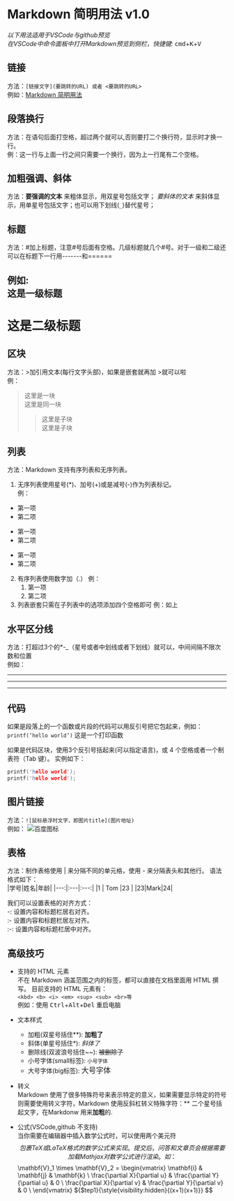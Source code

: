 # Markdown 简明用法 v1.0  
*以下用法适用于VSCode与github预览*  
*在VSCode中命令面板中打开Markdown预览到侧栏，快捷键:* <kbd>cmd</kbd>+<kbd>K</kbd>+<kbd>V</kbd>   

## 链接
方法：`[链接文字](要跳转的URL) 或者 <要跳转的URL>`  
例如：[Markdown 简明用法](https://www.runoob.com/markdown/md-tutorial.html)

## 段落换行
方法：在语句后面打空格，超过两个就可以,否则要打二个换行符，显示时才换一行。  
例：这一行与上面一行之间只需要一个换行，因为上一行尾有二个空格。

## 加粗强调、斜体
方法：**要强调的文本** 来粗体显示，用双星号包括文字； *要斜体的文本* 来斜体显示，用单星号包括文字；也可以用下划线(`_`)替代星号；

## 标题
方法：#加上标题，注意#号后面有空格。几级标题就几个#号。对于一级和二级还可以在标题下一行用-------和======

例如:    
这是一级标题
---------
这是二级标题
=========

## 区块
方法：>加引用文本(每行文字头部)，如果是嵌套就再加 >就可以啦  
例：
> 这里是一块  
> 这里是同一块
>> 这里是子块  
>> 这里是子块  

## 列表
方法：Markdown 支持有序列表和无序列表。
1. 无序列表使用星号(*)、加号(+)或是减号(-)作为列表标记。  
例：  
* 第一项
* 第二项
+ 第一项
+ 第二项
- 第一项
- 第二项  
2. 有序列表使用数字加（.） 
例：  
    1. 第一项
    2. 第二项  
3. 列表嵌套只需在子列表中的选项添加四个空格即可
例：如上

## 水平区分线
方法：打超过3个的*-_（星号或者中划线或者下划线）就可以，中间间隔不限次数和位置  
例如：
****
----
____  

## 代码
如果是段落上的一个函数或片段的代码可以用反引号把它包起来，例如：  
` printf(‘hello world’) ` 这是一个打印函数  

如果是代码区块，使用3个反引号括起来(可以指定语言)，或 4 个空格或者一个制表符（Tab 键）。
实例如下： 
```c++ 
printf('hello world');  
printf('hello world');  
```

## 图片链接
方法：`![鼠标悬浮时文字，即图片title](图片地址)`  
例如： ![百度图标](https://www.baidu.com/img/baidu_resultlogo@2.png)

## 表格
方法：制作表格使用 | 来分隔不同的单元格，使用 - 来分隔表头和其他行。
语法格式如下：  
|学号|姓名|年龄|
|---:|:---|:---:|
|1 | Tom |23 |
|23|Mark|24|

我们可以设置表格的对齐方式：  
-: 设置内容和标题栏居右对齐。  
:- 设置内容和标题栏居左对齐。  
:-: 设置内容和标题栏居中对齐。  

## 高级技巧
* 支持的 HTML 元素  
不在 Markdown 涵盖范围之内的标签，都可以直接在文档里面用 HTML 撰写。
目前支持的 HTML 元素有：  
` <kbd> <b> <i> <em> <sup> <sub> <br>等 `  
例如：使用 <kbd>Ctrl</kbd>+<kbd>Alt</kbd>+<kbd>Del</kbd> 重启电脑

* 文本样式
    * 加粗(双星号括住**):  **加粗了**
    * 斜体(单星号括住*):  *斜体了*
    * 删除线(双波浪号括住~~): ~~被删除了~~   
    * 小号字体(small标签): <small>小号字体</small>
    * 大号字体(big标签): <big>大号字体</big>    

* 转义  
Markdown 使用了很多特殊符号来表示特定的意义，如果需要显示特定的符号则需要使用转义字符，Markdown 使用反斜杠转义特殊字符：\*\* 二个星号括起文字，在Markdonw 用来**加粗**的.

* 公式(VSCode,github 不支持)  
当你需要在编辑器中插入数学公式时，可以使用两个美元符 $$ 包裹 TeX 或 LaTeX 格式的数学公式来实现。提交后，问答和文章页会根据需要加载 Mathjax 对数学公式进行渲染。如：   
$$ 
\mathbf{V}_1 \times \mathbf{V}_2 =  \begin{vmatrix} 
\mathbf{i} & \mathbf{j} & \mathbf{k} \\
\frac{\partial X}{\partial u} &  \frac{\partial Y}{\partial u} & 0 \\
\frac{\partial X}{\partial v} &  \frac{\partial Y}{\partial v} & 0 \\
\end{vmatrix}
${$tep1}{\style{visibility:hidden}{(x+1)(x+1)}}
$$  
